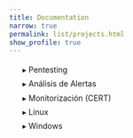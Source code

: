 ```yaml
---
title: Documentation
narrow: true
permalink: list/projects.html
show_profile: true
---
```




<style>
	#menu * { list-style:none;}
	#menu li{ line-height:180%;}
	#menu li a{color:#222; text-decoration:none;}
	#menu li a:before{ content:"\025b8"; color:#ddd; margin-right:4px;}
	#menu input[name="list"] {
	    position: absolute;
	    left: -1000em;
	    }
	#menu label:before{ content:"\025b8"; margin-right:4px;}
	#menu input:checked ~ label:before{ content:"\025be";}
	#menu .interior{display: none;}
	#menu input:checked ~ ul{display:block;}
</style>


<ul id="menu">
   <li><input type="checkbox" name="list" id="nivel1-1"><label for="nivel1-1">Pentesting</label>
   <ul class="interior">

<div markdown="1">

{% assign pentesting = site.pages | where_exp: "item" , "item.path contains 'pentesting'"%}

{% for item in pentesting %}

- [{{item.title }}]({{item.url}})

{% endfor %}

</div>
	</ul>
   <li><input type="checkbox" name="list" id="nivel1-2"><label for="nivel1-2">Análisis de Alertas</label>
   <ul class="interior">
   		<li><input type="checkbox" name="list" id="nivel2-1"><label for="nivel2-1">Funcionamiento protocolos</label>

{% assign funcionamientoProtocolo = site.pages | where_exp: "item" , "item.path contains 'analisisAlertas/funcionamiento_protocolo'"%}

{% for item in funcionamientoProtocolo %}

- [{{item.title }}]({{item.url}})

{% endfor %}

   </ul>
   <ul class="interior">

<div markdown="1">

{% assign analisisAlertas = site.pages | where_exp: "item" , "item.path contains 'analisisAlertas'"%}

{% for item in analisisAlertas %}

- [{{item.title }}]({{item.url}})

{% endfor %}

</div>
	</ul>
	<li><input type="checkbox" name="list" id="nivel1-3"><label for="nivel1-3">Monitorización (CERT)</label>
	   <ul class="interior">

<div markdown="1">

{% assign monitorizacion = site.pages | where_exp: "item" , "item.path contains 'monitorizacion'"%}

{% for item in monitorizacion %}

- [{{item.title }}]({{item.url}})

{% endfor %}

</div>
	</ul>
	<li><input type="checkbox" name="list" id="nivel1-4"><label for="nivel1-4">Linux</label>
	   <ul class="interior">

<div markdown="1">

{% assign linux = site.pages | where_exp: "item" , "item.path contains 'linux'"%}

{% for item in linux %}

- [{{item.title }}]({{item.url}})

{% endfor %}

</div>
	</ul>
	<li><input type="checkbox" name="list" id="nivel1-5"><label for="nivel1-5">Windows</label>
	   <ul class="interior">

<div markdown="1">

{% assign windows = site.pages | where_exp: "item" , "item.path contains 'windows'"%}

{% for item in windows %}

- [{{item.title }}]({{item.url}})

{% endfor %}

</div>
	</ul>

